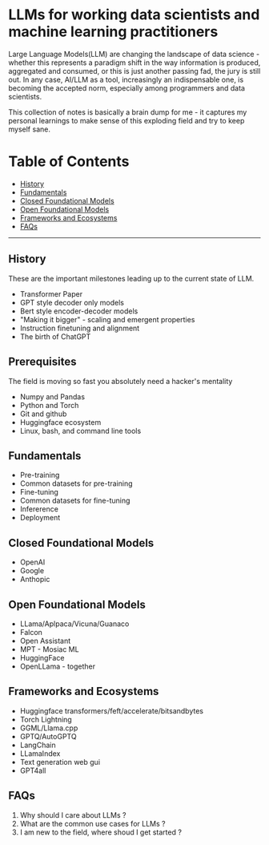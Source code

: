 # LLMs for working data scientists and machine learning practitioners

Large Language Models(LLM) are changing the landscape of data science - whether this represents a paradigm shift in the way information is produced, aggregated and consumed, or this is just another
passing fad, the jury is still out. In any case, AI/LLM as a tool, increasingly an indispensable one, is becoming the accepted norm, especially among programmers and data scientists.

This collection of notes is basically a brain dump for me - it captures my personal learnings to make sense of this exploding field and try to keep myself sane.

# Table of Contents

- [History](#history)
- [Fundamentals](#fundamental)
- [Closed Foundational Models](#closed-foundational-models)
- [Open Foundational Models](#open-foundational-models)
- [Frameworks and Ecosystems](#frameworks-and-ecosystems)
- [FAQs](#faqs)

---

## History

These are the important milestones leading up to the current state of LLM.

- Transformer Paper
- GPT style decoder only models
- Bert style encoder-decoder models 
- "Making it bigger" - scaling and emergent properties
- Instruction finetuning and alignment
- The birth of ChatGPT

## Prerequisites

The field is moving so fast you absolutely need a hacker's mentality

- Numpy and Pandas
- Python and Torch
- Git and github
- Huggingface ecosystem
- Linux, bash, and command line tools

## Fundamentals

- Pre-training
- Common datasets for pre-training
- Fine-tuning
- Common datasets for fine-tuning
- Infererence
- Deployment

## Closed Foundational Models

- OpenAI
- Google
- Anthopic

## Open Foundational Models

- LLama/Aplpaca/Vicuna/Guanaco
- Falcon
- Open Assistant
- MPT - Mosiac ML
- HuggingFace
- OpenLLama - together

## Frameworks and Ecosystems

- Huggingface transformers/feft/accelerate/bitsandbytes
- Torch Lightning
- GGML/Llama.cpp
- GPTQ/AutoGPTQ
- LangChain
- LLamaIndex
- Text generation web gui
- GPT4all

## FAQs

1. Why should I care about LLMs ?
2. What are the common use cases for LLMs ?
3. I am new to the field, where shoud I get started ?

